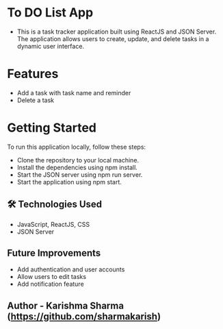 # To DO List App
- This is a task tracker application built using ReactJS and JSON Server. The application allows users to create, update, and delete tasks in a dynamic user interface.

# Features
- Add a task with task name and reminder
- Delete a task

# Getting Started
To run this application locally, follow these steps:

- Clone the repository to your local machine.
- Install the dependencies using npm install.
- Start the JSON server using npm run server.
- Start the application using npm start.
## 🛠 Technologies Used
- JavaScript, ReactJS, CSS
- JSON Server
## Future Improvements
- Add authentication and user accounts
- Allow users to edit tasks
- Add notification feature
## Author - Karishma Sharma (https://github.com/sharmakarish)
